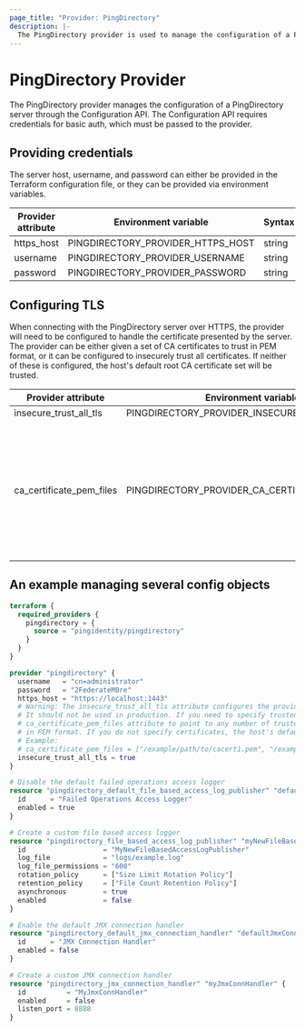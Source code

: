 ```yaml
---
page_title: "Provider: PingDirectory"
description: |-
  The PingDirectory provider is used to manage the configuration of a PingDirectory server through the Configuration API.
---
```


# PingDirectory Provider

The PingDirectory provider manages the configuration of a PingDirectory server through the Configuration API. The Configuration API requires credentials for basic auth, which must be passed to the provider.

## Providing credentials

The server host, username, and password can either be provided in the Terraform configuration file, or they can be provided via environment variables.

| Provider attribute | Environment variable              | Syntax |
| ------------------ | --------------------------------- | ------ |
| https_host         | PINGDIRECTORY_PROVIDER_HTTPS_HOST | string |
| username           | PINGDIRECTORY_PROVIDER_USERNAME   | string |
| password           | PINGDIRECTORY_PROVIDER_PASSWORD   | string |

## Configuring TLS

When connecting with the PingDirectory server over HTTPS, the provider will need to be configured to handle the certificate presented by the server. The provider can be either given a set of CA certificates to trust in PEM format, or it can be configured to insecurely trust all certificates. If neither of these is configured, the host's default root CA certificate set will be trusted.

| Provider attribute       | Environment variable                            | Syntax |
| ------------------------ | ----------------------------------------------- | ------ |
| insecure_trust_all_tls   | PINGDIRECTORY_PROVIDER_INSECURE_TRUST_ALL_TLS   | boolean |
| ca_certificate_pem_files | PINGDIRECTORY_PROVIDER_CA_CERTIFICATE_PEM_FILES | set of strings - use , (comma) as a delimter when specifying multiple certificate files via the environment variable |

## An example managing several config objects

```terraform
terraform {
  required_providers {
    pingdirectory = {
      source = "pingidentity/pingdirectory"
    }
  }
}

provider "pingdirectory" {
  username   = "cn=administrator"
  password   = "2FederateM0re"
  https_host = "https://localhost:1443"
  # Warning: The insecure_trust_all_tls attribute configures the provider to trust any certificate presented by the PingDirectory server.
  # It should not be used in production. If you need to specify trusted CA certificates, use the
  # ca_certificate_pem_files attribute to point to any number of trusted CA certificate files
  # in PEM format. If you do not specify certificates, the host's default root CA set will be used.
  # Example:
  # ca_certificate_pem_files = ["/example/path/to/cacert1.pem", "/example/path/to/cacert2.pem"]
  insecure_trust_all_tls = true
}

# Disable the default failed operations access logger
resource "pingdirectory_default_file_based_access_log_publisher" "defaultFileBasedAccessLogPublisher" {
  id      = "Failed Operations Access Logger"
  enabled = true
}

# Create a custom file based access logger
resource "pingdirectory_file_based_access_log_publisher" "myNewFileBasedAccessLogPublisher" {
  id                   = "MyNewFileBasedAccessLogPublisher"
  log_file             = "logs/example.log"
  log_file_permissions = "600"
  rotation_policy      = ["Size Limit Rotation Policy"]
  retention_policy     = ["File Count Retention Policy"]
  asynchronous         = true
  enabled              = false
}

# Enable the default JMX connection handler
resource "pingdirectory_default_jmx_connection_handler" "defaultJmxConnHandler" {
  id      = "JMX Connection Handler"
  enabled = false
}

# Create a custom JMX connection handler
resource "pingdirectory_jmx_connection_handler" "myJmxConnHandler" {
  id          = "MyJmxConnHandler"
  enabled     = false
  listen_port = 8888
}
```

<!-- schema generated by tfplugindocs -->
